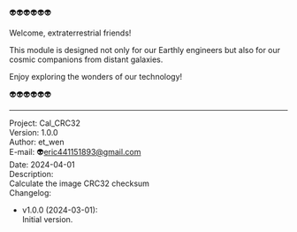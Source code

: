 👽👽👽👽👽👽 

Welcome, extraterrestrial friends! 

This module is designed not only for our Earthly engineers but also for our cosmic companions from distant galaxies. 

Enjoy exploring the wonders of our technology! 

👽👽👽👽👽👽 

---

Project: Cal_CRC32 <br>
Version: 1.0.0 <br>
Author:  et_wen  <br>
E-mail:  👽<eric441151893@gmail.com> <br>
Date: 2024-04-01 <br>
Description: <br>
Calculate the image CRC32 checksum <br>
Changelog: <br>
-   v1.0.0 (2024-03-01): <br>
        Initial version. <br>
